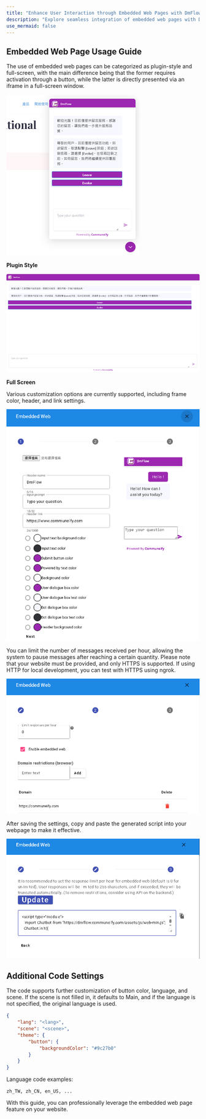 ```yaml
---
title: "Enhance User Interaction through Embedded Web Pages with DmFlow"
description: "Explore seamless integration of embedded web pages with DmFlow, offering options for plugins and full-screen display. Customize colors, headers, and links, coupled with secure HTTPS for message frequency control. Boost user interaction and retention. Copy the generated script, paste it into your website, and experience deeper communication with your audience. Try it now!"
use_mermaid: false
---
```


## Embedded Web Page Usage Guide

The use of embedded web pages can be categorized as plugin-style and full-screen, with the main difference being that the former requires activation through a button, while the latter is directly presented via an iframe in a full-screen window.

![Embedded Web Page Plugin](../../../../../../images/en/web-embed-page-plugin.png "Embedded Web Page Plugin")

**Plugin Style**

![Embedded Web Page Full Screen](../../../../../../images/en/web-embed-page-full.png "Embedded Web Page Full Screen")

**Full Screen**

Various customization options are currently supported, including frame color, header, and link settings.

![Embedded Web Page Frame Color](../../../../../../images/en/web-embed-page-1.png "Embedded Web Page Frame Color")

You can limit the number of messages received per hour, allowing the system to pause messages after reaching a certain quantity. Please note that your website must be provided, and only HTTPS is supported. If using HTTP for local development, you can test with HTTPS using ngrok.

![Embedded Web Page Input Limit](../../../../../../images/en/web-embed-page-2.png "Embedded Web Page Input Limit")

After saving the settings, copy and paste the generated script into your webpage to make it effective.

![Embedded Web Page Code](../../../../../../images/en/web-embed-page-3.png "Embedded Web Page Code")

## Additional Code Settings

The code supports further customization of button color, language, and scene. If the scene is not filled in, it defaults to Main, and if the language is not specified, the original language is used.

```json
{
	"lang": "<lang>",
	"scene": "<scene>",
	"theme": {
		"button": {
			"backgroundColor": "#9c27b0"
		}
	}
}
```
Language code examples:
```
zh_TW, zh_CN, en_US, ...
```

With this guide, you can professionally leverage the embedded web page feature on your website.